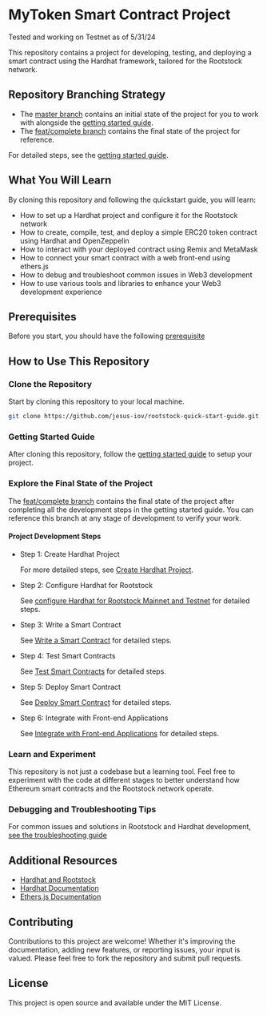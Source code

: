 # MyToken Smart Contract Project

Tested and working on Testnet as of 5/31/24

This repository contains a project for developing, testing, and deploying a smart contract using the Hardhat framework, tailored for the Rootstock network. 

## Repository Branching Strategy

- The [master branch](https://github.com/jesus-iov/rootstock-quick-start-guide/tree/master) contains an initial state of the project for you to work with alongside the [getting started guide](https://dev.rootstock.io/guides/quickstart/hardhat/).
- The [feat/complete branch](https://github.com/jesus-iov/rootstock-quick-start-guide/tree/feat/complete) contains the final state of the project for reference.

For detailed steps, see the [getting started guide](https://dev.rootstock.io/guides/quickstart/hardhat/).

## What You Will Learn

By cloning this repository and following the quickstart guide, you will learn:


- How to set up a Hardhat project and configure it for the Rootstock network
- How to create, compile, test, and deploy a simple ERC20 token contract using Hardhat and OpenZeppelin
- How to interact with your deployed contract using Remix and MetaMask
- How to connect your smart contract with a web front-end using ethers.js
- How to debug and troubleshoot common issues in Web3 development
- How to use various tools and libraries to enhance your Web3 development experience

## Prerequisites

Before you start, you should have the following [prerequisite](https://dev.rootstock.io/develop/tutorials/workshop-prereqs/)

## How to Use This Repository

### Clone the Repository

Start by cloning this repository to your local machine.
```bash
git clone https://github.com/jesus-iov/rootstock-quick-start-guide.git
```

### Getting Started Guide

After cloning this repository, follow the [getting started guide](https://dev.rootstock.io/guides/quickstart/hardhat/) to setup your project.

### Explore the Final State of the Project

The [feat/complete branch](https://github.com/jesus-iov/rootstock-quick-start-guide/tree/feat/complete) contains the final state of the project after completing all the development steps in the getting started guide. You can reference this branch at any stage of development to verify your work.

#### Project Development Steps

* Step 1: Create Hardhat Project

    For more detailed steps, see [Create Hardhat Project](https://dev.rootstock.io/guides/quickstart/hardhat/create-hardhat-project/).

* Step 2: Configure Hardhat for Rootstock

    See [configure Hardhat for Rootstock Mainnet and Testnet](https://dev.rootstock.io/guides/quickstart/hardhat/configure-hardhat/) for detailed steps.

* Step 3: Write a Smart Contract

    See [Write a Smart Contract](https://dev.rootstock.io/guides/quickstart/hardhat/write-smart-contract/) for detailed steps.

* Step 4: Test Smart Contracts

    See [Test Smart Contracts](https://dev.rootstock.io/guides/quickstart/hardhat/test-smart-contract/) for detailed steps.

* Step 5: Deploy Smart Contract 

    See [Deploy Smart Contract](https://dev.rootstock.io/guides/quickstart/hardhat/deploy-smart-contract/) for detailed steps.

* Step 6: Integrate with Front-end Applications 

    See [Integrate with Front-end Applications](https://dev.rootstock.io/guides/quickstart/hardhat/integrate-frontend/) for detailed steps.

### Learn and Experiment

This repository is not just a codebase but a learning tool. Feel free to experiment with the code at different stages to better understand how Ethereum smart contracts and the Rootstock network operate.

### Debugging and Troubleshooting Tips

For common issues and solutions in Rootstock and Hardhat development, [see the troubleshooting guide](https://dev.rootstock.io/guides/quickstart/hardhat/debugging-and-troubleshooting/)

## Additional Resources

- [Hardhat and Rootstock](https://dev.rootstock.io/guides/quickstart/hardhat/)
- [Hardhat Documentation](https://hardhat.org/docs)
- [Ethers.js Documentation](https://docs.ethers.org)

## Contributing

Contributions to this project are welcome! Whether it's improving the documentation, adding new features, or reporting issues, your input is valued. Please feel free to fork the repository and submit pull requests.

## License

This project is open source and available under the MIT License.
